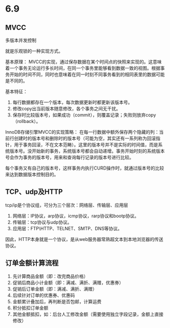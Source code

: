 # 6.9 #
## MVCC ##

多版本并发控制

就是乐观锁的一种实现方式。

基本原理：
MVCC的实现，通过保存数据在某个时间点的快照来实现的。这意味着一个事务无论运行多长时间，在同一个事务里能够看到数据一致的视图。根据事务开始的时间不同，同时也意味着在同一时刻不同事务看到的相同表里的数据可能是不同的。

基本特征：
1. 每行数据都存在一个版本，每次数据更新时都更新该版本号。
2. 修改copy出当前版本随意修改，各个事务之间无干扰。
3. 保存时比较版本号，如果成功（commit），则覆盖记录；失败则放弃copy（rollback）。


InnoDB存储引擎MVCC的实现策略：
在每一行数据中额外保存两个隐藏的列：当前行创建时的版本号和删除时的版本号（可能为空，其实还有一系列称为回滚指针，用于事务回滚，不在文本范畴）。这里的版本号并不是实际的时间值，而是系统版本号。没开始新的事务，系统版本号都会自动递增。事务开始时刻的系统版本号会作为事务的版本号，用来和查询每行记录的版本号进行比较。

每个事务又有自己的版本号，这样事务内执行CURD操作时，就通过版本号的比较来达到数据版本控制目的。


## TCP、udp及HTTP ##
tcp/ip是个协议组，可分为三个层次：网络层、传输层、应用层
1. 网络层：IP协议，arp协议，icmp协议，rarp协议和bootp协议。
2. 传输层：tcp协议与udp协议。
3. 应用层：FTP\HTTP、TELNET、SMTP、DNS等协议。

因此，HTTP本身就是一个协议，是从web服务器常熟超文本到本地浏览器的传送协议。

## 订单金额计算流程 ##
1. 先计算商品金额（即：改完商品价格）
2. 促销后商品小计金额（即：满减、满折、满赠，优惠券）
3. 促销后订单金额（即：满减、满折、满赠）
4. 后续针对订单的优惠券、优惠码
5. 金额累计叠加后，再判断是否包邮，计算运费
6. 积分抵扣订单金额
7. 其他金额抵扣，如：后台人工修改金额（需要使用独立字段记录，金额上直接修改）